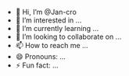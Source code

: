 - 👋 Hi, I’m @Jan-cro
- 👀 I’m interested in ...
- 🌱 I’m currently learning ...
- 💞️ I’m looking to collaborate on ...
- 📫 How to reach me ...
- 😄 Pronouns: ...
- ⚡ Fun fact: ...

<!---
Jan-cro/Jan-cro is a ✨ special ✨ repository because its `README.md` (this file) appears on your GitHub profile.
You can click the Preview link to take a look at your changes.
--->
